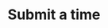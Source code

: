 ---
title: Submit a time
description: "Trentham TT- submit challenge result"
layout: submit-time.njk
---